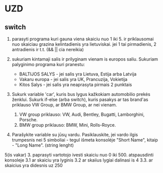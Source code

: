 # UZD

## switch

1. parasyti programa kuri gauna viena skaiciu nuo 1 iki 5. ir priklausomai nuo skaiciau grazina kelintadienis yra lietuviskai. jei 1 tai pirmadienis, 2 antradienis ir t.t. (&& || cia nereikia)

2. sukuriam kintamaji salis ir prilyginam vienam is europos saliu. Sukuriam palyginimo programa kuri pranestu:

   - BALTIJOS SALYS - jei salis yra Lietuva, Estija arba Latvija
   - Vakaru europa - jei salis yra UK, Prancuzija, Vokietija
   - Kitos Salys - jei salis yra neaprasyta pirmais 2 punktais

3. Sukurk variable 'car', kuris bus lygus kažkokiam automobilio prekės ženklui. Sukurk if-else (arba switch), kuris pasakys ar tas brand'as priklauso VW Group, ar BMW Group, ar nei vienam.

   1. VW group priklauso: VW, Audi, Bentley, Bugatti, Lamborghini, Porsche.
   1. BMW group priklauso: BMW, Mini, Rolls-Royce.

4. Parašykite variable su jūsų vardu. Pasiklauskite, jei vardo ilgis trumpesnis nei 5 simboliai - tegul išmeta konsolėje "Short Name", kitaip - "Long Name". (string lenght)

5(is vakar) 3. paprasyti vartotojo ivesti skaiciu nuo 0 iki 500. atspausdinti konsoleje
3.1 ar skaiciu yra lyginis
3.2 ar skaiius lygiai dalinasi is 4
3.3. ar skaicius yra didesnis uz 250
